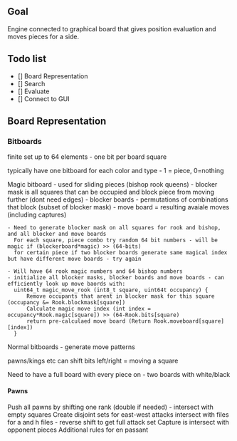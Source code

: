 ## Goal

Engine connected to graphical board that gives position evaluation and moves pieces for a side.

## Todo list

- [] Board Representation
- [] Search
- [] Evaluate
- [] Connect to GUI


## Board Representation

### Bitboards

finite set up to 64 elements - one bit per board square

typically have one bitboard for each color and type - 1 = piece, 0=nothing


Magic bitboard - used for sliding pieces (bishop rook queens)
    - blocker mask is all squares that can be occupied and block piece from moving further (dont need edges)
    - blocker boards - permutations of combinations that block (subset of blocker mask)
    - move board = resulting avaiale moves (including captures)

    - Need to generate blocker mask on all squares for rook and bishop, and all blocker and move boards
      For each square, piece combo try random 64 bit numbers - will be magic if (blockerboard*magic) >> (64-bits)
      for certain piece if two blocker boards generate same magical index but have different move boards - try again

    - Will have 64 rook magic numbers and 64 bishop numbers
    - initialize all blocker masks, blocker boards and move boards - can efficiently look up move baords with:
      uint64_t magic_move_rook (int8_t square, uint64t occupancy) {
          Remove occupants that arent in blocker mask for this square (occupancy &= Rook.blockmask[square])
          Calculate magic move index (int index = occupancy*Rook.magic[square]) >> (64-Rook.bits[square)
          return pre-calculaed move board (Return Rook.moveboard[square][index])
      }

Normal bitboards - generate move patterns

pawns/kings etc can shift bits left/right = moving a square

Need to have a full board with every piece on - two boards with white/black


#### Pawns

Push all pawns by shifting one rank (double if needed) - intersect with empty squares
Create disjoint sets for east-west attacks intersect with files for a and h files - reverse shift to get full attack set
Capture is intersect with opponent pieces
Additional rules for en passant